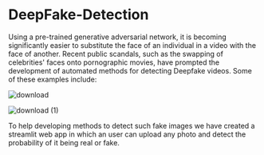 # DeepFake-Detection
Using a pre-trained generative adversarial network, it is becoming significantly easier to substitute the face of an individual in a video with the face of another.
Recent public scandals, such as the swapping of celebrities' faces onto pornographic movies, have prompted the development of automated methods for detecting Deepfake videos.
Some of these examples include:


![download](https://user-images.githubusercontent.com/67157901/134293071-4ff5606a-70ac-43f9-8c85-3e9194f0d119.jpeg)

![download (1)](https://user-images.githubusercontent.com/67157901/134293383-c2437475-bc1f-4a8a-b9e4-f51917f8bcfb.jpeg)

To help developing methods to detect such fake images we have created a streamlit web app in which an user can upload any photo and detect the probability of it being real or fake.
